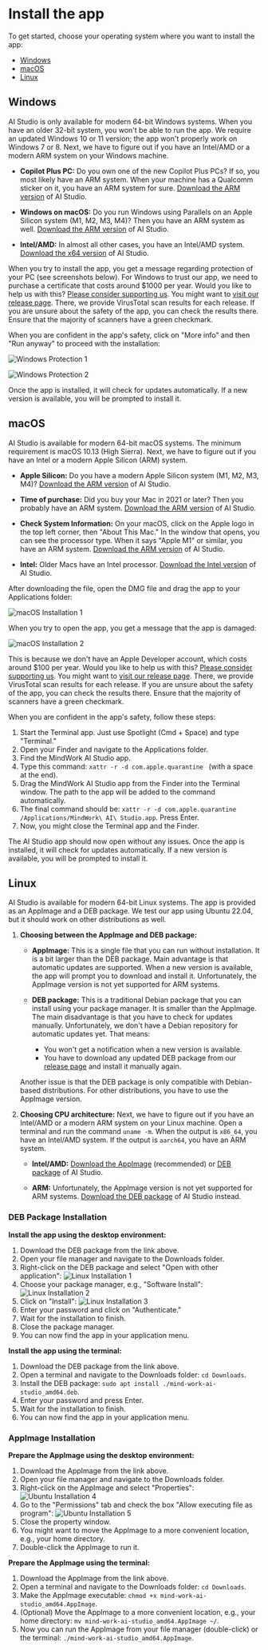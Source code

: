 # Install the app
To get started, choose your operating system where you want to install the app:

- [Windows](#windows)
- [macOS](#macos)
- [Linux](#linux)

## Windows
AI Studio is only available for modern 64-bit Windows systems. When you have an older 32-bit system, you won't be able to run the app. We require an updated Windows 10 or 11 version; the app won't properly work on Windows 7 or 8. Next, we have to figure out if you have an Intel/AMD or a modern ARM system on your Windows machine.

- **Copilot Plus PC:** Do you own one of the new Copilot Plus PCs? If so, you most likely have an ARM system. When your machine has a Qualcomm sticker on it, you have an ARM system for sure. [Download the ARM version](https://github.com/MindWorkAI/AI-Studio/releases/latest/download/MindWork%20AI%20Studio_arm64-setup.exe) of AI Studio.
 
- **Windows on macOS:** Do you run Windows using Parallels on an Apple Silicon system (M1, M2, M3, M4)? Then you have an ARM system as well. [Download the ARM version](https://github.com/MindWorkAI/AI-Studio/releases/latest/download/MindWork%20AI%20Studio_arm64-setup.exe) of AI Studio.

- **Intel/AMD:** In almost all other cases, you have an Intel/AMD system. [Download the x64 version](https://github.com/MindWorkAI/AI-Studio/releases/latest/download/MindWork%20AI%20Studio_x64-setup.exe) of AI Studio.

When you try to install the app, you get a message regarding protection of your PC (see screenshots below). For Windows to trust our app, we need to purchase a certificate that costs around $1000 per year. Would you like to help us with this? [Please consider supporting us](../Sponsors.md). You might want to [visit our release page](https://github.com/MindWorkAI/AI-Studio/releases/latest). There, we provide VirusTotal scan results for each release. If you are unsure about the safety of the app, you can check the results there. Ensure that the majority of scanners have a green checkmark.

When you are confident in the app's safety, click on "More info" and then "Run anyway" to proceed with the installation:

![Windows Protection 1](Windows%20Warning%201.png)

![Windows Protection 2](Windows%20Warning%202.png)

Once the app is installed, it will check for updates automatically. If a new version is available, you will be prompted to install it.

## macOS
AI Studio is available for modern 64-bit macOS systems. The minimum requirement is macOS 10.13 (High Sierra). Next, we have to figure out if you have an Intel or a modern Apple Silicon (ARM) system.

- **Apple Silicon:** Do you have a modern Apple Silicon system (M1, M2, M3, M4)?  [Download the ARM version](https://github.com/MindWorkAI/AI-Studio/releases/latest/download/MindWork%20AI%20Studio_aarch64.dmg) of AI Studio.

- **Time of purchase:** Did you buy your Mac in 2021 or later? Then you probably have an ARM system. [Download the ARM version](https://github.com/MindWorkAI/AI-Studio/releases/latest/download/MindWork%20AI%20Studio_aarch64.dmg) of AI Studio.

- **Check System Information:** On your macOS, click on the Apple logo in the top left corner, then "About This Mac." In the window that opens, you can see the processor type. When it says "Apple M1" or similar, you have an ARM system. [Download the ARM version](https://github.com/MindWorkAI/AI-Studio/releases/latest/download/MindWork%20AI%20Studio_aarch64.dmg) of AI Studio.

- **Intel:** Older Macs have an Intel processor. [Download the Intel version](https://github.com/MindWorkAI/AI-Studio/releases/latest/download/MindWork%20AI%20Studio_x64.dmg) of AI Studio.

After downloading the file, open the DMG file and drag the app to your Applications folder:

![macOS Installation 1](macOS%20Mount.png)

When you try to open the app, you get a message that the app is damaged:

![macOS Installation 2](macOS%20Damage.png)

This is because we don't have an Apple Developer account, which costs around $100 per year. Would you like to help us with this? [Please consider supporting us](../Sponsors.md). You might want to [visit our release page](https://github.com/MindWorkAI/AI-Studio/releases/latest). There, we provide VirusTotal scan results for each release. If you are unsure about the safety of the app, you can check the results there. Ensure that the majority of scanners have a green checkmark.

When you are confident in the app's safety, follow these steps:

1. Start the Terminal app. Just use Spotlight (Cmd + Space) and type "Terminal."
2. Open your Finder and navigate to the Applications folder.
3. Find the MindWork AI Studio app.
4. Type this command: `xattr -r -d com.apple.quarantine ` (with a space at the end).
5. Drag the MindWork AI Studio app from the Finder into the Terminal window. The path to the app will be added to the command automatically.
6. The final command should be: `xattr -r -d com.apple.quarantine /Applications/MindWork\ AI\ Studio.app`. Press Enter.
7. Now, you might close the Terminal app and the Finder.

The AI Studio app should now open without any issues. Once the app is installed, it will check for updates automatically. If a new version is available, you will be prompted to install it.

## Linux
AI Studio is available for modern 64-bit Linux systems. The app is provided as an AppImage and a DEB package. We test our app using Ubuntu 22.04, but it should work on other distributions as well.

1. **Choosing between the AppImage and DEB package:**
   - **AppImage:** This is a single file that you can run without installation. It is a bit larger than the DEB package. Main advantage is that automatic updates are supported. When a new version is available, the app will prompt you to download and install it. Unfortunately, the AppImage version is not yet supported for ARM systems.

   - **DEB package:** This is a traditional Debian package that you can install using your package manager. It is smaller than the AppImage. The main disadvantage is that you have to check for updates manually. Unfortunately, we don't have a Debian repository for automatic updates yet. That means:
     - You won't get a notification when a new version is available.
     - You have to download any updated DEB package from our [release page](https://github.com/MindWorkAI/AI-Studio/releases/latest) and install it manually again.

    Another issue is that the DEB package is only compatible with Debian-based distributions. For other distributions, you have to use the AppImage version.

2. **Choosing CPU architecture:**
    Next, we have to figure out if you have an Intel/AMD or a modern ARM system on your Linux machine. Open a terminal and run the command `uname -m`. When the output is `x86_64`, you have an Intel/AMD system. If the output is `aarch64`, you have an ARM system.

   - **Intel/AMD:** [Download the AppImage](https://github.com/MindWorkAI/AI-Studio/releases/latest/download/mind-work-ai-studio_amd64.AppImage) (recommended) or [DEB package](https://github.com/MindWorkAI/AI-Studio/releases/latest/download/mind-work-ai-studio_amd64.deb) of AI Studio.

   - **ARM:** Unfortunately, the AppImage version is not yet supported for ARM systems. [Download the DEB package](https://github.com/MindWorkAI/AI-Studio/releases/latest/download/mind-work-ai-studio_arm64.deb) of AI Studio instead.

### DEB Package Installation

**Install the app using the desktop environment:**
1. Download the DEB package from the link above.
2. Open your file manager and navigate to the Downloads folder.
3. Right-click on the DEB package and select "Open with other application":
   ![Linux Installation 1](Ubuntu%20DEB%20Open.png)
4. Choose your package manager, e.g., "Software Install":
   ![Linux Installation 2](Ubuntu%20DEB%20Install%201.png)
5. Click on "Install":
   ![Linux Installation 3](Ubuntu%20DEB%20Install%202.png)
6. Enter your password and click on "Authenticate."
7. Wait for the installation to finish.
8. Close the package manager.
9. You can now find the app in your application menu.

**Install the app using the terminal:**
1. Download the DEB package from the link above.
2. Open a terminal and navigate to the Downloads folder: `cd Downloads`.
3. Install the DEB package: `sudo apt install ./mind-work-ai-studio_amd64.deb`.
4. Enter your password and press Enter.
5. Wait for the installation to finish.
6. You can now find the app in your application menu.

### AppImage Installation

**Prepare the AppImage using the desktop environment:**
1. Download the AppImage from the link above.
2. Open your file manager and navigate to the Downloads folder.
3. Right-click on the AppImage and select "Properties":
   ![Ubuntu Installation 4](Ubuntu%20AppImage%20Properties.png)
4. Go to the "Permissions" tab and check the box "Allow executing file as program":
   ![Ubuntu Installation 5](Ubuntu%20AppImage%20Permissions.png)
5. Close the property window.
6. You might want to move the AppImage to a more convenient location, e.g., your home directory.
7. Double-click the AppImage to run it.

**Prepare the AppImage using the terminal:**
1. Download the AppImage from the link above.
2. Open a terminal and navigate to the Downloads folder: `cd Downloads`.
3. Make the AppImage executable: `chmod +x mind-work-ai-studio_amd64.AppImage`.
4. (Optional) Move the AppImage to a more convenient location, e.g., your home directory: `mv mind-work-ai-studio_amd64.AppImage ~/`.
4. Now you can run the AppImage from your file manager (double-click) or the terminal: `./mind-work-ai-studio_amd64.AppImage`.